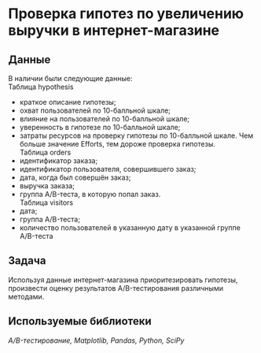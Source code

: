 #  Проверка гипотез по увеличению выручки в интернет-магазине


## Данные

В наличии были следующие данные:  
Таблица hypothesis  
* краткое описание гипотезы;
* охват пользователей по 10-балльной шкале;
* влияние на пользователей по 10-балльной шкале;
* уверенность в гипотезе по 10-балльной шкале;
* затраты ресурсов на проверку гипотезы по 10-балльной шкале. Чем больше значение Efforts, тем дороже проверка гипотезы.  
Таблица orders  
* идентификатор заказа;
* идентификатор пользователя, совершившего заказ;
* дата, когда был совершён заказ;
* выручка заказа;
* группа A/B-теста, в которую попал заказ.  
Таблица visitors  
* дата;
* группа A/B-теста;
* количество пользователей в указанную дату в указанной группе A/B-теста
## Задача

Используя данные интернет-магазина приоритезировать гипотезы, произвести оценку результатов A/B-тестирования различными методами. 

## Используемые библиотеки
*A/B-тестирование, Matplotlib, Pandas, Python, SciPy* 
